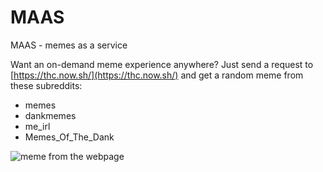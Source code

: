 # MAAS
MAAS - memes as a service

Want an on-demand meme experience anywhere? Just send a request to [https://thc.now.sh/](https://thc.now.sh/) and get a random meme from these subreddits:

* memes
* dankmemes
* me_irl
* Memes_Of_The_Dank

![meme from the webpage](https://thc.now.sh/)
